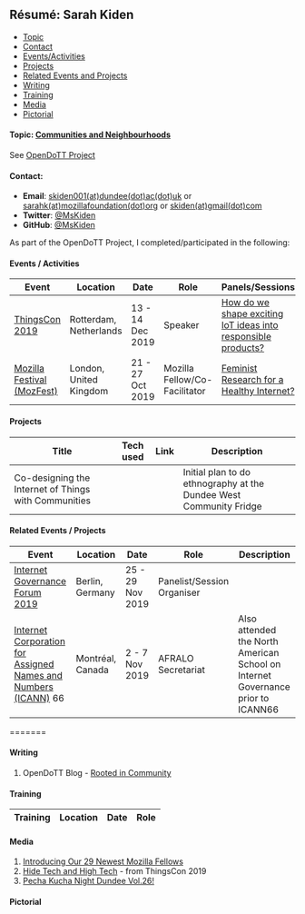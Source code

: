 
## Résumé: Sarah Kiden 
* [Topic](#topic)
* [Contact](#contact)
* [Events/Activities](#events/activities)
* [Projects](#projects)
* [Related Events and Projects](#relatedeventsandprojects)
* [Writing](#writing)
* [Training](#training)
* [Media](#media)
* [Pictorial](#pictorial)

#### Topic: [Communities and Neighbourhoods](https://github.com/MsKiden/OpenDoTT-communities) 
See [OpenDoTT Project](https://opendott.org/)

#### Contact:
* **Email**: [skiden001(at)dundee(dot)ac(dot)uk](mailto:skiden001@dundee.ac.uk) or [sarahk(at)mozillafoundation(dot)org](mailto:sarahk@mozillafoundation.org) or [skiden(at)gmail(dot)com](mailto:skiden@gmail.com) 
* **Twitter**: [@MsKiden](https://twitter.com/MsKiden)
* **GitHub**: [@MsKiden](https://github.com/MsKiden)

As part of the OpenDoTT Project, I completed/participated in the following:

#### Events / Activities

Event | Location | Date | Role | Panels/Sessions |
----- | -------- | ---- | ----- | -----  
|[ThingsCon 2019](https://thingscon.org/) | Rotterdam, Netherlands | 13 - 14 Dec 2019 | Speaker | [How do we shape exciting IoT ideas into responsible products?](https://thingscon.org/track-c-shape-responsible-products/)
|[Mozilla Festival (MozFest)](https://www.mozillafestival.org/en/) | London, United Kingdom | 21 - 27 Oct 2019 | Mozilla Fellow/Co-Facilitator |[Feminist Research for a Healthy Internet?](https://public.zenkit.com/i/2RH604FcHf/s8Pj-LxkFr/feminist-research-for-a-healthy-internet?v=AjPMuJLUs&hide=filters,views,workspaceLists) | 

#### Projects

Title | Tech used | Link | Description
----- | --------- | ---- | ------------
Co-designing the Internet of Things with Communities | | | Initial plan to do ethnography at the Dundee West Community Fridge 


#### Related Events / Projects

Event | Location | Date | Role | Description 
----- | --------- | ---- | ---- | ---------------
|[Internet Governance Forum 2019](https://www.intgovforum.org/multilingual/) | Berlin, Germany | 25 - 29 Nov 2019 | Panelist/Session Organiser | 
|[Internet Corporation for Assigned Names and Numbers (ICANN)](https://meetings.icann.org/en/montreal66) 66 | Montréal, Canada | 2 - 7 Nov 2019 | AFRALO Secretariat  | Also attended the North American School on Internet Governance prior to ICANN66 |

=======

#### Writing
1. OpenDoTT Blog - [Rooted in Community](https://opendott.org/posts/rooted-in-community/)



#### Training
Training | Location | Date | Role
----- | -------- | ---- | -----
  
#### Media
1. [Introducing Our 29 Newest Mozilla Fellows](https://foundation.mozilla.org/en/blog/introducing-our-29-newest-mozilla-fellows/)
2. [Hide Tech and High Tech](https://www.zylstra.org/blog/2020/01/hide-tech-and-high-tech/) - from ThingsCon 2019
3. [Pecha Kucha Night Dundee Vol.26!](https://creativedundee.com/2020/01/pecha-kucha-night-vol-26/)


#### Pictorial

